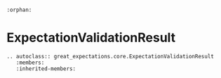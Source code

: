 ```{eval-rst}

:orphan:

```

# ExpectationValidationResult

```{eval-rst}
.. autoclass:: great_expectations.core.ExpectationValidationResult
   :members:
   :inherited-members:

```
